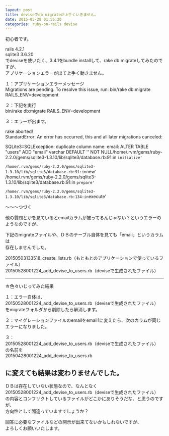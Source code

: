 ```yaml
---
layout: post
title: deviseでdb migrateが上手くいきません。
date: 2015-05-28 01:55:20
categories: ruby-on-rails devise
---
```

<!-- {% raw %} -->
<p>初心者です。</p>

<p>rails 4.2.1<br>
sqlite3 3.6.20<br>
でdeviseを使いたく、3.4.1をbundle installして、rake db:migrateしてみたのですが、<br>
アプリケーションエラーが出て上手く動きません。</p>

<p>１：アプリケーションエラーメッセージ<br>
Migrations are pending. To resolve this issue, run: bin/rake db:migrate RAILS_ENV=development</p>

<p>２：下記を実行<br>
bin/rake db:migrate RAILS_ENV=development</p>

<p>３：エラーが出ます。</p>

<p>rake aborted!<br>
StandardError: An error has occurred, this and all later migrations canceled:</p>

<p>SQLite3::SQLException: duplicate column name: email: ALTER TABLE "users" ADD "email" varchar DEFAULT '' NOT NULL/home/.rvm/gems/ruby-2.2.0/gems/sqlite3-1.3.10/lib/sqlite3/database.rb:91:in <code>initialize'<br>
/home/.rvm/gems/ruby-2.2.0/gems/sqlite3-1.3.10/lib/sqlite3/database.rb:91:in</code>new'<br>
/home/.rvm/gems/ruby-2.2.0/gems/sqlite3-1.3.10/lib/sqlite3/database.rb:91:in <code>prepare'<br>
/home/.rvm/gems/ruby-2.2.0/gems/sqlite3-1.3.10/lib/sqlite3/database.rb:134:in</code>execute'</p>

<p>～～～つづく</p>

<p>他の質問とかを見ているとemailカラムが被ってるんじゃない？というエラーのようなのですが、</p>

<p>下記のmigrateファイルや、ＤＢのテーブル自体を見ても「email」というカラムは<br>
存在しませんでした。</p>

<p>20150503133518_create_lists.rb（もともとのアプリケーションで使っているファイル）<br>
20150528001224_add_devise_to_users.rb（deviseで生成されたファイル）</p>

<hr>

<p>☆色々いじってみた結果</p>

<p>１：エラー自体は、<br>
20150528001224_add_devise_to_users.rb（deviseで生成されたファイル）<br>
をmigrateフォルダから削除したら解消します。</p>

<p>２：マイグレーションファイルのemailをemail1に変えたら、次のカラムが同じエラーになりました。</p>

<p>３：<br>
20150528001224_add_devise_to_users.rb（deviseで生成されたファイル）<br>
の名前を<br>
20150428001224_add_devise_to_users.rb</p>

<h2>に変えても結果は変わりませんでした。</h2>

<p>ＤＢは存在していない状態なので、なんとなく<br>
20150528001224_add_devise_to_users.rb（deviseで生成されたファイル）<br>
の内容とコンフリクトしているファイルがどこかにありそうだな、と思うのですが、<br>
方向性として間違っていますでしょうか？</p>

<p>回答に必要なファイルなどの開示が出来てないかもしれないですが、<br>
よろしくお願いいたします。</p>
<!-- {% endraw %} -->
